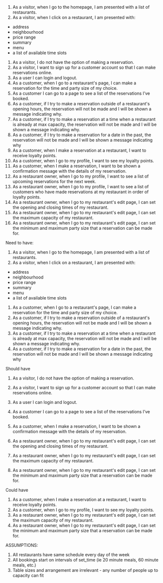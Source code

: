 1. As a visitor, when I go to the homepage, I am presented with a list of restaurants.
1. As a visitor, when I click on a restaurant, I am presented with:
  - address
  - neighbourhood
  - price range
  - summary
  - menu
  - a list of available time slots
1. As a visitor, I do not have the option of making a reservation.
1. As a visitor, I want to sign up for a customer account so that I can make reservations online.
1. As a user I can login and logout.
1. As a customer, when I go to a restaurant's page, I can make a reservation for the time and party size of my choice.
1. As a customer I can go to a page to see a list of the reservations I’ve booked.
1. As a customer, if I try to make a reservation outside of a restaurant's opening hours, the reservation will not be made and I will be shown a message indicating why.
1. As a customer, if I try to make a reservation at a time when a restaurant is already at max capacity, the reservation will not be made and I will be shown a message indicating why.
1. As a customer, if I try to make a reservation for a date in the past, the reservation will not be made and I will be shown a message indicating why
1. As a customer, when I make a reservation at a restaurant, I want to receive loyalty points.
1. As a customer, when I go to my profile, I want to see my loyalty points.
1. As a customer, when I make a reservation, I want to be shown a confirmation message with the details of my reservation.
1. As a restaurant owner, when I go to my profile, I want to see a list of upcoming reservations for the next week.
1. As a restaurant owner, when I go to my profile, I want to see a list of customers who have made reservations at my restaurant in order of loyalty points.
1. As a restaurant owner, when I go to my restaurant's edit page, I can set the opening and closing times of my restaurant.
1. As a restaurant owner, when I go to my restaurant's edit page, I can set the maximum capacity of my restaurant.
1. As a restaurant owner, when I go to my restaurant's edit page, I can set the minimum and maximum party size that a reservation can be made for.

Need to have:

1. As a visitor, when I go to the homepage, I am presented with a list of restaurants.
1. As a visitor, when I click on a restaurant, I am presented with:
  - address
  - neighbourhood
  - price range
  - summary
  - menu
  - a list of available time slots
1. As a customer, when I go to a restaurant's page, I can make a reservation for the time and party size of my choice.
1. As a customer, if I try to make a reservation outside of a restaurant's opening hours, the reservation will not be made and I will be shown a message indicating why.
1. As a customer, if I try to make a reservation at a time when a restaurant is already at max capacity, the reservation will not be made and I will be shown a message indicating why.
1. As a customer, if I try to make a reservation for a date in the past, the reservation will not be made and I will be shown a message indicating why


Should have
1. As a visitor, I do not have the option of making a reservation.
1. As a visitor, I want to sign up for a customer account so that I can make reservations online.
1. As a user I can login and logout.
1. As a customer I can go to a page to see a list of the reservations I’ve booked.
1. As a customer, when I make a reservation, I want to be shown a confirmation message with the details of my reservation.
1. As a restaurant owner, when I go to my restaurant's edit page, I can set the opening and closing times of my restaurant.

1. As a restaurant owner, when I go to my restaurant's edit page, I can set the maximum capacity of my restaurant.
1. As a restaurant owner, when I go to my restaurant's edit page, I can set the minimum and maximum party size that a reservation can be made for.


Could have
1. As a customer, when I make a reservation at a restaurant, I want to receive loyalty points.
1. As a customer, when I go to my profile, I want to see my loyalty points.
1. As a restaurant owner, when I go to my restaurant's edit page, I can set the maximum capacity of my restaurant.
1. As a restaurant owner, when I go to my restaurant's edit page, I can set the minimum and maximum party size that a reservation can be made for.

ASSUMPTIONS:
1. All restaurants have same schedule every day of the week
2. All bookings start on intervals of set_time (ie 20 minute meals, 60 minute meals, etc.)
3. Table sizes and arrangement are irrelevant - any number of people up to capacity can fit
